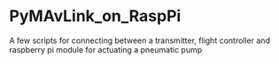 # PyMAvLink_on_RaspPi
A few scripts for connecting between a transmitter, flight controller and raspberry pi module for actuating a pneumatic pump
